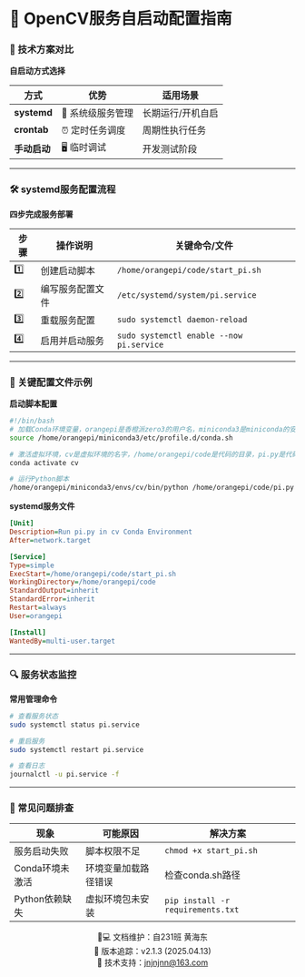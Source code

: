 # 🐧 OpenCV服务自启动配置指南

### 🔄 技术方案对比
**自启动方式选择**  

| 方式         | 优势                        | 适用场景               |
|--------------|----------------------------|-----------------------|
| **systemd**  | 🎯 系统级服务管理            | 长期运行/开机自启      |
| **crontab**  | ⏰ 定时任务调度              | 周期性执行任务         |
| **手动启动** | 🖥️ 临时调试                 | 开发测试阶段           |

---

### 🛠️ systemd服务配置流程
**四步完成服务部署**  

| 步骤 | 操作说明                  | 关键命令/文件           |
|------|---------------------------|-------------------------|
| 1️⃣   | 创建启动脚本              | `/home/orangepi/code/start_pi.sh` |
| 2️⃣   | 编写服务配置文件          | `/etc/systemd/system/pi.service` |
| 3️⃣   | 重载服务配置              | `sudo systemctl daemon-reload` |
| 4️⃣   | 启用并启动服务            | `sudo systemctl enable --now pi.service` |

---

### 📜 关键配置文件示例
**启动脚本配置**  

```bash
#!/bin/bash
# 加载Conda环境变量，orangepi是香橙派zero3的用户名，miniconda3是miniconda的安装目录
source /home/orangepi/miniconda3/etc/profile.d/conda.sh

# 激活虚拟环境，cv是虚拟环境的名字，/home/orangepi/code是代码的目录，pi.py是代码的文件名
conda activate cv

# 运行Python脚本
/home/orangepi/miniconda3/envs/cv/bin/python /home/orangepi/code/pi.py
```

**systemd服务文件**  
```ini
[Unit]
Description=Run pi.py in cv Conda Environment
After=network.target

[Service]
Type=simple
ExecStart=/home/orangepi/code/start_pi.sh
WorkingDirectory=/home/orangepi/code
StandardOutput=inherit
StandardError=inherit
Restart=always
User=orangepi

[Install]
WantedBy=multi-user.target
```

---

### 🔍 服务状态监控
**常用管理命令**  

```bash
# 查看服务状态
sudo systemctl status pi.service

# 重启服务
sudo systemctl restart pi.service

# 查看日志
journalctl -u pi.service -f
```

---

### 🚨 常见问题排查
| 现象                 | 可能原因                  | 解决方案               |
|----------------------|--------------------------|------------------------|
| 服务启动失败         | 脚本权限不足             | `chmod +x start_pi.sh` |
| Conda环境未激活      | 环境变量加载路径错误      | 检查conda.sh路径       |
| Python依赖缺失       | 虚拟环境包未安装         | `pip install -r requirements.txt` |

<p align="center">
👨💻 文档维护：自231班 黄海东<br/>
📅 版本追踪：v2.1.3 (2025.04.13)<br/>
📧 技术支持：<a href="mailto:jnjnjnn@163.com">jnjnjnn@163.com</a>
</p>